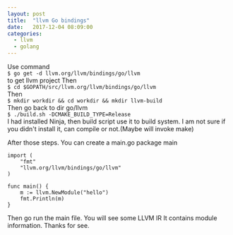 ```yaml
---
layout: post
title:  "llvm Go bindings"
date:   2017-12-04 08:09:00
categories: 
  - llvm
  - golang
---
```


Use command<br>
`$ go get -d llvm.org/llvm/bindings/go/llvm`<br>
to get llvm project
Then<br>
`$ cd $GOPATH/src/llvm.org/llvm/bindings/go/llvm `  
Then  
`$ mkdir workdir && cd workdir && mkdir llvm-build`  
Then go back to dir go/llvm  
`$ ./build.sh -DCMAKE_BUILD_TYPE=Release`  
I had installed Ninja, then build script use it to build system.
I am not sure if you didn't install it, can compile or not.(Maybe will invoke make)

After those steps.
You can create a main.go
package main

```golang
import (
    "fmt"
    "llvm.org/llvm/bindings/go/llvm"
)

func main() {
    m := llvm.NewModule("hello")
    fmt.Println(m)
}
```
Then go run the main file.
You will see some LLVM IR
It contains module information.
Thanks for see.